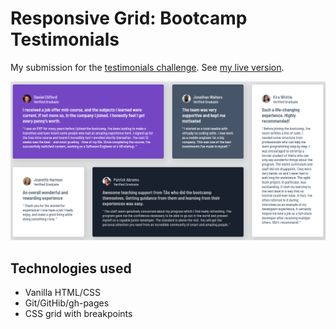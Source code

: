 # Responsive Grid: Bootcamp Testimonials

My submission for the [testimonials challenge](https://www.frontendmentor.io/challenges/testimonials-grid-section-Nnw6J7Un7). See [my live version](https://gdc-fcc.github.io/fem/testimonials-grid/).

![](https://github.com/gdc-fcc/fem/blob/main/testimonials-grid/images/screenshot.png)

## Technologies used

- Vanilla HTML/CSS
- Git/GitHib/gh-pages
- CSS grid with breakpoints
